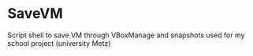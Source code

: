 # SaveVM
Script shell to save VM through VBoxManage and snapshots used for my school project (university Metz)
